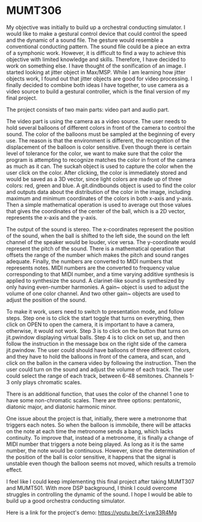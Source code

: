 # MUMT306

My objective was initially to build up a orchestral conducting simulator. I would like to make a gestural control device that could control the speed and the dynamic of a sound file. The gesture would resemble a conventional conducting pattern. The sound file could be a piece an extra of a symphonic work. However, it is difficult to find a way to achieve this objective with limited knowledge and skills. Therefore, I have decided to work on something else. I have thought of the sonification of an image. I started looking at jitter object in Max/MSP. While I am learning how jitter objects work, I found out that jitter objects are good for video processing. I finally decided to combine both ideas I have together, to use camera as a video source to build a gestural controller, which is the final version of my final project.

The project consists of two main parts: video part and audio part.

The video part is using the camera as a video source. The user needs to hold several balloons of different colors in front of the camera to control the sound. The color of the balloons must be sampled at the beginning of every use. The reason is that the environment is different, the recognition of the displacement of the balloon is color sensitive. Even though there is certain level of tolerance for the color, we want to make sure that the color the program is attempting to recognize matches the color in front of the camera as much as it can. The suckah object is used to capture the color when the user click on the color. After clicking, the color is immediately stored and would be saved as a 3D vector, since light colors are made up of three colors: red, green and blue. A git.dindbounds object is used to find the color and outputs data about the distribution of the color in the image, including maximum and minimum coordinates of the colors in both x-axis and y-axis. Then a simple mathematical operation is used to average out those values that gives the coordinates of the center of the ball, which is a 2D vector, represents the x-axis and the y-axis. 

The output of the sound is stereo. The x-coordinates represent the position of the sound, when the ball is shifted to the left side, the sound on the left channel of the speaker would be louder, vice versa. The y-coordinate would represent the pitch of the sound. There is a mathematical operation that offsets the range of the number which makes the pitch and sound ranges adequate. Finally, the numbers are converted to MIDI numbers that represents notes. MIDI numbers are the converted to frequency value corresponding to that MIDI number, and a time varying additive synthesis is applied to synthesize the sound. A clarinet-like sound is synthesized by only having even-number harmonies. A gain~ object is used to adjust the volume of one color channel. And two other gain~ objects are used to adjust the position of the sound. 

To make it work, users need to switch to presentation mode, and follow steps. Step one is to click the start toggle that turns on everything, then click on OPEN to open the camera, it is important to have a camera, otherwise, it would not work. Step 3 is to click on the button that turns on jit.pwindow displaying virtual balls. Step 4 is to click on set up, and then follow the instruction in the message box on the right side of the camera jit.pwindow. The user could should have balloons of three different colors, and they have to hold the balloons in front of the camera, and scan, and click on the ballon in the camera video by following the instruction. Then the user could turn on the sound and adjust the volume of each track. The user could select the range of each track, between 6-48 semitones. Channels 1-3 only plays chromatic scales. 

There is an additional function, that uses the color of the channel 1 one to have some non-chromatic scales. There are three options: pentatonic, diatonic major, and diatonic harmonic minor. 

One issue about the project is that, initially, there were a metronome that triggers each notes. So when the balloon is immobile, there will be attacks on the note at each time the metronome sends a bang, which lacks continuity. To improve that, instead of a metronome, it is finally a change of MIDI number that triggers a note being played. As long as it is the same number, the note would be continuous. However, since the determination of the position of the ball is color sensitive, it happens that the signal is unstable even though the balloon seems not moved, which results a tremolo effect. 

I feel like I could keep implementing this final project after taking MUMT307 and MUMT501. With more DSP background, I think I could overcome struggles in controlling the dynamic of the sound. I hope I would be able to build up a good orchestra conducting simulator.

Here is a link for the project's demo: https://youtu.be/X-Lyw33R4Mg
